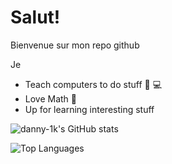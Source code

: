<!-- [header!] -->
# Salut!
Bienvenue sur mon repo github

Je
- Teach computers to do stuff 🧠 💻
- Love Math 🧮
- Up for learning interesting stuff


![danny-1k's GitHub stats](https://github-readme-stats.vercel.app/api?username=danny-1k&theme=radical&show_icons=True)

![Top Languages](https://github-readme-stats.vercel.app/api/top-langs/?username=danny-1k)
